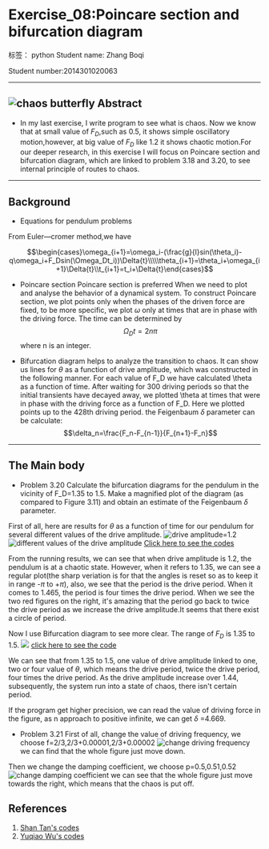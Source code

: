﻿Exercise_08:Poincare section and bifurcation diagram
========================================

标签： python
Student name: Zhang Boqi

Student number:2014301020063

---
![chaos butterfly][1]
**Abstract**
--------

 - In my last exercise, I write program to see what is chaos. Now we know that at small value of $F_D$,such as 0.5, it shows simple oscillatory motion,however, at big value of $F_D$ like 1.2 it shows chaotic motion.For our deeper research, in this exercise I will focus on Poincare section and bifurcation diagram, which are linked to problem 3.18 and 3.20, to see internal principle of routes to chaos.
 


----------

**Background**
----------

 - Equations for pendulum problems

From Euler—cromer method,we have

 $$\begin{cases}\omega_{i+1}=\omega_i-(\frac{g}{l}sin(\theta_i)-q\omega_i+F_Dsin(\Omega_Dt_i))\Delta{t}\\\\\theta_{i+1}=\theta_i+\omega_{i+1}\Delta{t}\\t_{i+1}=t_i+\Delta{t}\end{cases}$$ 

 - Poincare section
Poincare section is preferred When we need to plot and analyse the behavior of a dynamical system. To construct Poincare section, we plot points only when the phases of the driven force are fixed, to be more specific, we plot $\omega$ only at times that are in phase with the driving force. The time can be determined by $$\Omega_Dt=2n\pi$$
where n is an integer.


 - Bifurcation diagram helps to analyze the transition to chaos. It can show us lines for $\theta$ as a function of drive amplitude, which was constructed in the following manner. For each value of F_D we have calculated \theta as a function of time. After waiting for 300 driving periods so that the initial transients have decayed away, we plotted \theta at times that were in phase with the driving force as a function of F_D. Here we plotted points up to the 428th driving period. 
the Feigenbaum $\delta$ parameter can be calculate:
$$\delta_n=\frac{F_n-F_{n-1}}{F_{n+1}-F_n}$$

 


----------

**The Main body**
-------------

 -   Problem 3.20
Calculate the bifurcation diagrams for the pendulum in the vicinity of F_D=1.35 to 1.5. Make a magnified plot of the diagram (as compared to Figure 3.11) and obtain an estimate of the Feigenbaum $\delta$ parameter.

First of all, here are results for $\theta$ as a function of time for our pendulum for several different values of the drive amplitude.
![drive amplitude=1.2][2]
![different values of the drive amplitude][3]
[Click here to see the codes](https://github.com/allenoel/compuational_physics_N2014301020063/blob/master/Codes/Exercise_08_01.py)

From the running results, we can see that when drive amplitude is 1.2, the pendulum is at a chaotic state. However, when it refers to 1.35, we can see a regular plot(the sharp veriation is for that the angles is reset so as to keep it in range -$\pi$ to +$\pi$), also, we see that the period is the drive period. When it comes to 1.465, the period is four times the drive period.
When we see the two red figures on the right, it's amazing that the period go back to twice the drive period as we increase the drive amplitude.It seems that there exist a circle of period.

Now I use Bifurcation diagram to see more clear.
The range of $F_D$ is 1.35 to 1.5.
![][4]
[click here to see the code](https://github.com/allenoel/compuational_physics_N2014301020063/blob/master/Codes/Exercise_08_02.py) 

We can see that from 1.35 to 1.5, one value of drive amplitude linked to one, two or four value of $\theta$, which means the drive period, twice the drive period, four times the drive period. As the drive amplitude increase over 1.44, subsequently, the system run into a state of chaos, there isn't certain period. 

If the program get higher precision, we can read the value of driving force in the figure, as n approach to positive infinite, we can get $\delta$ =4.669.

 - Problem 3.21
First of all, change the value of driving frequency, we choose f=2/3,2/3+0.00001,2/3+0.00002
![change driving frequency][5]
we can find that the whole figure just move down.

Then we change the damping coefficient, we choose p=0.5,0.51,0.52
![change damping coefficient][6]
we can see that the whole figure just move towards the right, which means that the chaos is put off.




**References**
----------

 1. [Shan Tan's codes](http://www.jianshu.com/p/b141af43e303)
 2. [Yuqiao Wu's codes](https://github.com/wuyuqiao/computationalphysics_N2013301020142/blob/master/Chapter3---2/Exercise%209.md)


  [1]: https://github.com/allenoel/compuational_physics_N2014301020063/blob/master/Pictures/Exercise_08_01.jpg
  [2]: https://github.com/allenoel/compuational_physics_N2014301020063/blob/master/Pictures/Exercise_08_03.png
  [3]: https://github.com/allenoel/compuational_physics_N2014301020063/blob/master/Pictures/Exercise_08_02.png
  [4]: https://github.com/allenoel/compuational_physics_N2014301020063/blob/master/Pictures/Exercise_08_04.png
  [5]: https://github.com/allenoel/compuational_physics_N2014301020063/blob/master/Pictures/Exercise_08_05.png
  [6]: https://github.com/allenoel/compuational_physics_N2014301020063/blob/master/Pictures/Exercise_08_06.png
